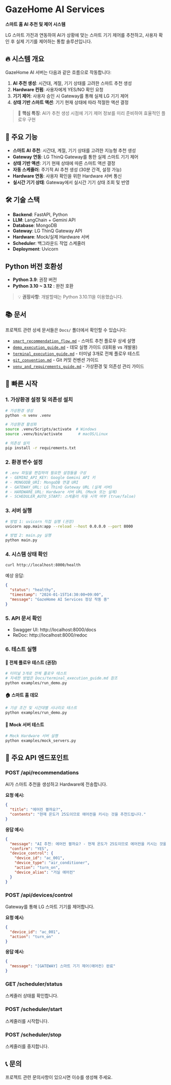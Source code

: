 # GazeHome AI Services

**스마트 홈 AI 추천 및 제어 시스템**

LG 스마트 가전과 연동하여 AI가 상황에 맞는 스마트 기기 제어를 추천하고, 사용자 확인 후 실제 기기를 제어하는 통합 솔루션입니다.

## 🔥 시스템 개요

GazeHome AI 서버는 다음과 같은 흐름으로 작동합니다:

1. **AI 추천 생성**: 시간대, 계절, 기기 상태를 고려한 스마트 추천 생성
2. **Hardware 컨펌**: 사용자에게 YES/NO 확인 요청
3. **기기 제어**: 사용자 승인 시 Gateway를 통해 실제 LG 기기 제어
4. **상태 기반 스마트 액션**: 기기 현재 상태에 따라 적절한 액션 결정

> 🎯 **핵심 특징**: AI가 추천 생성 시점에 기기 제어 정보를 미리 준비하여 효율적인 플로우 구현

## 🚀 주요 기능

- **스마트 AI 추천**: 시간대, 계절, 기기 상태를 고려한 지능형 추천 생성
- **Gateway 연동**: LG ThinQ Gateway를 통한 실제 스마트 기기 제어
- **상태 기반 액션**: 기기 현재 상태에 따른 스마트 액션 결정
- **자동 스케줄러**: 주기적 AI 추천 생성 (30분 간격, 설정 가능)
- **Hardware 연동**: 사용자 확인을 위한 Hardware 서버 통신
- **실시간 기기 상태**: Gateway에서 실시간 기기 상태 조회 및 반영

## 🛠️ 기술 스택

- **Backend**: FastAPI, Python
- **LLM**: LangChain + Gemini API
- **Database**: MongoDB
- **Gateway**: LG ThinQ Gateway API
- **Hardware**: Mock/실제 Hardware 서버
- **Scheduler**: 백그라운드 작업 스케줄러
- **Deployment**: Uvicorn

## Python 버전 호환성

- **Python 3.9**: 권장 버전
- **Python 3.10 ~ 3.12** : 완전 호환

> 💡 **권장사항**: 개발할때는 Python 3.10.11을 이용했습니다.

## 📚 문서

프로젝트 관련 상세 문서들은 `Docs/` 폴더에서 확인할 수 있습니다:

- [`smart_recommendation_flow.md`](Docs/smart_recommendation_flow.md) - 스마트 추천 플로우 상세 설명
- [`demo_execution_guide.md`](Docs/demo_execution_guide.md) - 데모 실행 가이드 (대회용 vs 개발용)
- [`terminal_execution_guide.md`](Docs/terminal_execution_guide.md) - 터미널 3개로 전체 플로우 테스트
- [`git_convention.md`](Docs/git_convention.md) - Git 커밋 컨벤션 가이드
- [`venv_and_requirements_guide.md`](Docs/venv_and_requirements_guide.md) - 가상환경 및 의존성 관리 가이드

## 🚀 빠른 시작

### 1. 가상환경 설정 및 의존성 설치
```bash
# 가상환경 생성
python -m venv .venv

# 가상환경 활성화
source .venv/Scripts/activate  # Windows
source .venv/bin/activate       # macOS/Linux

# 의존성 설치
pip install -r requirements.txt
```

### 2. 환경 변수 설정
```bash
# .env 파일을 편집하여 필요한 설정들을 구성
# - GEMINI_API_KEY: Google Gemini API 키
# - MONGODB_URI: MongoDB 연결 URI
# - GATEWAY_URL: LG ThinQ Gateway URL (실제 서버)
# - HARDWARE_URL: Hardware 서버 URL (Mock 또는 실제)
# - SCHEDULER_AUTO_START: 스케줄러 자동 시작 여부 (true/false)
```

### 3. 서버 실행
```bash
# 방법 1: uvicorn 직접 실행 (권장)
uvicorn app.main:app --reload --host 0.0.0.0 --port 8000

# 방법 2: main.py 실행
python main.py
```

### 4. 시스템 상태 확인
```bash
curl http://localhost:8000/health
```

예상 응답:
```json
{
  "status": "healthy",
  "timestamp": "2024-01-15T14:30:00+09:00",
  "message": "GazeHome AI Services 정상 작동 중"
}
```

### 5. API 문서 확인
- Swagger UI: http://localhost:8000/docs
- ReDoc: http://localhost:8000/redoc

### 6. 테스트 실행

#### 🎯 전체 플로우 테스트 (권장)
```bash
# 터미널 3개로 전체 플로우 테스트
# 자세한 방법은 Docs/terminal_execution_guide.md 참조
python examples/run_demo.py
```

#### 🏠 스마트 홈 데모
```bash
# 기상 조건 및 시간대별 시나리오 테스트
python examples/run_demo.py
```

#### 🔧 Mock 서버 테스트
```bash
# Mock Hardware 서버 실행
python examples/mock_servers.py
```

## 📡 주요 API 엔드포인트

### POST /api/recommendations
AI가 스마트 추천을 생성하고 Hardware에 전송합니다.

**요청 예시:**
```json
{
  "title": "에어컨 켤까요?",
  "contents": "현재 온도가 25도이므로 에어컨을 키시는 것을 추천드립니다."
}
```

**응답 예시:**
```json
{
  "message": "AI 추천: 에어컨 켤까요? - 현재 온도가 25도이므로 에어컨을 키시는 것을 추천드립니다.",
  "confirm": "YES",
  "device_control": {
    "device_id": "ac_001",
    "device_type": "air_conditioner",
    "action": "turn_on",
    "device_alias": "거실 에어컨"
  }
}
```

### POST /api/devices/control
Gateway를 통해 LG 스마트 기기를 제어합니다.

**요청 예시:**
```json
{
  "device_id": "ac_001",
  "action": "turn_on"
}
```

**응답 예시:**
```json
{
  "message": "[GATEWAY] 스마트 기기 제어(에어컨) 완료"
}
```

### GET /scheduler/status
스케줄러 상태를 확인합니다.

### POST /scheduler/start
스케줄러를 시작합니다.

### POST /scheduler/stop
스케줄러를 중지합니다.

## 📞 문의

프로젝트 관련 문의사항이 있으시면 이슈를 생성해 주세요.